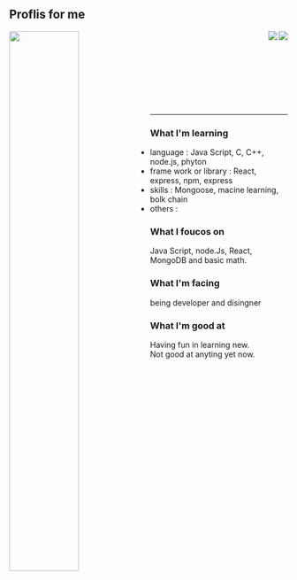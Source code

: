## Proflis for me
 


 <a href = "https://github.com/anuraghazra/github-readme-stats">
  <img align = 'left' width=50% src ="https://github-readme-stats.vercel.app/api?username=jang-chinseok">
 </a>
<a href='https://solved.ac/jcs000729'>
<img align='right' src="http://mazassumnida.wtf/api/v2/generate_badge?boj=jcs000729">
</a>
 
 <a align ="rigth" href="https://www.acmicpc.net/">
 <img align='right' src= "https://img.shields.io/badge/-Learning%20Algorithms-brightgreen">
 </a>
<br>
<br>
<br>
<br><br><br><br><br>
 
***
### What I'm learning
- language :
  Java Script, C, C++, node.js, phyton
- frame work or library :
  React, express, npm, express
- skills :
  Mongoose, macine learning, bolk chain
- others :
  

### What I foucos on
  Java Script, node.Js, React, MongoDB
  and basic math.
  
  
### What I'm facing
being developer and disingner
  
### What I'm good at
Having fun in learning new.<br>
Not good at anyting yet now.
  

